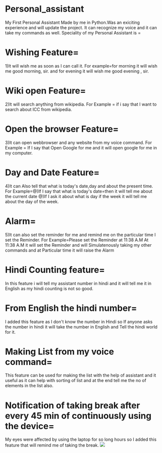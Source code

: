# Personal_assistant
My First Personal Assistant Made by me in Python.Was an exiciting experience and will update the project.
It can recognize my voice and it can take my commands as well.
Speciality of my Personal Assistant is =
  
  # Wishing Feature=
  1)It will wish me as soon as I can call it.
  For example=for morning it will wish me good morning, sir. 
  and for evening it will wish me good evening , sir. 
  
  
  # Wiki open Feature=
  2)It will search anything from wikipedia.
  For Example = if i say that I want to search about ICC from wikipedia.
  
  # Open the browser Feature=
  
  3)It can open webbrowser and any website from my voice command.
  For Example = If I say that Open Google for me and it will open google for me in my computer.
  
  # Day and Date Feature=
  
  4)It can Also tell that what is today's date,day and about the present time.
  For Example=@)If I say that what is today's date=then it will tell me about the current date 
  @)If I ask it about what is day if the week it will tell me about the day of the week.
  
  # Alarm=
  
 5)It can also set the reminder for me and remind me on the particular time I set the Reminder.
 For Example=Please set the Reminder at 11:38 A.M
 At 11:38 A.M it will set the Reminder and will Simulatenously taking my other commands and at Particular time it will raise the
 Alarm
 
 
 
 # Hindi Counting feature=
In this feature i will tell my assistant number in hindi and it will tell me it in English as my hindi counting is not so good.
# From English the hindi number=
I added this feature as I don't know the number in Hindi so If anyone asks the number in hindi it will take the number in English and 
Tell the hindi world for it.
 
# Making List from  my voice command=
This feature can be used for making the list with the help of assistant and it useful as it can help with sorting of list and at the end tell me the no of elements in the list also.
 
# Notification of taking break after every 45 min of continuously using the device=
My eyes were affected by using the laptop for so long hours so I added this feature that will remind me of taking the break.
![](C:\Users\Dell\Pictures\Screenshots\reminder)

